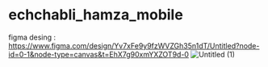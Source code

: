# echchabli_hamza_mobile


figma desing : https://www.figma.com/design/Yv7xFe9y9fzWVZGh35n1dT/Untitled?node-id=0-1&node-type=canvas&t=EhX7g90xmYXZOT9d-0
![Untitled (1)](https://github.com/user-attachments/assets/bd840e13-25cc-4fb4-9694-c073daf877b0)


